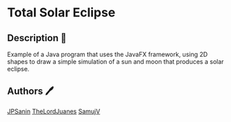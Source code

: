 # Total Solar Eclipse

## Description 🚀

Example of a Java program that uses the JavaFX framework, using 2D shapes to draw a simple simulation of a sun and moon that produces a solar eclipse.

## Authors 🖊️

[JPSanin](https://github.com/JPSanin)
[TheLordJuanes](https://github.com/TheLordJuanes)
[SamujV](https://github.com/SamujV)